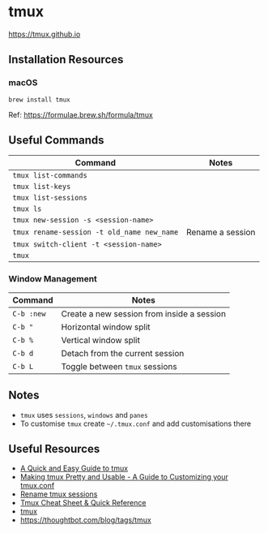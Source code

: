 # tmux

<https://tmux.github.io>

## Installation Resources

### macOS

```
brew install tmux
```

Ref: <https://formulae.brew.sh/formula/tmux>

## Useful Commands

| Command | Notes |
|---------|-------|
| `tmux list-commands` | |
| `tmux list-keys` | |
| `tmux list-sessions` | |
| `tmux ls` | |
| `tmux new-session -s <session-name>` | |
| `tmux rename-session -t old_name new_name` | Rename a session |
| `tmux switch-client -t <session-name>` | |
| `tmux` | |

### Window Management

| Command | Notes |
|------------|-------|
| `C-b :new` | Create a new session from inside a session |
| `C-b "` | Horizontal window split |
| `C-b %` | Vertical window split |
| `C-b d` | Detach from the current session |
| `C-b L` | Toggle between `tmux` sessions |

## Notes

- `tmux` uses `sessions`, `windows` and `panes`
- To customise `tmux` create `~/.tmux.conf` and add customisations there

## Useful Resources

- [A Quick and Easy Guide to tmux](https://www.hamvocke.com/blog/a-quick-and-easy-guide-to-tmux/)
- [Making tmux Pretty and Usable - A Guide to Customizing your tmux.conf](https://www.hamvocke.com/blog/a-guide-to-customizing-your-tmux-conf/)
- [Rename tmux sessions](https://koenwoortman.com/tmux-rename-session/)
- [Tmux Cheat Sheet & Quick Reference](https://tmuxcheatsheet.com)
- [tmux](https://thoughtbot.com/upcase/tmux)
- <https://thoughtbot.com/blog/tags/tmux>
